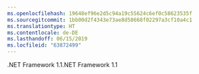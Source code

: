 ```yaml
---
ms.openlocfilehash: 19648ef96e2d5c94a19c55624c6ef0c58623535f
ms.sourcegitcommit: 1bb00d2f4343e73ae8d58668f02297a3cf10a4c1
ms.translationtype: HT
ms.contentlocale: de-DE
ms.lasthandoff: 06/15/2019
ms.locfileid: "63872499"
---
```

<span data-ttu-id="f5ce6-101">.NET Framework 1.1</span><span class="sxs-lookup"><span data-stu-id="f5ce6-101">.NET Framework 1.1</span></span>